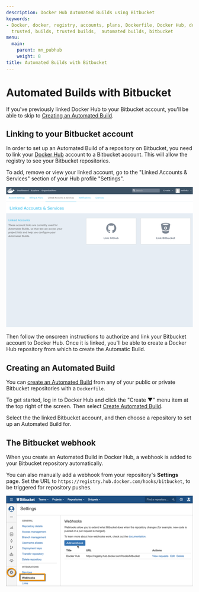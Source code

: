 ```yaml
---
description: Docker Hub Automated Builds using Bitbucket
keywords:
- Docker, docker, registry, accounts, plans, Dockerfile, Docker Hub, docs, documentation,
  trusted, builds, trusted builds,  automated builds, bitbucket
menu:
  main:
    parent: mn_pubhub
    weight: 8
title: Automated Builds with Bitbucket
---
```


# Automated Builds with Bitbucket

If you've previously linked Docker Hub to your Bitbucket account,
you'll be able to skip to [Creating an Automated Build](https://docs.docker.com/docker-hub/builds/#create-an-automated-build).

## Linking to your Bitbucket account

In order to set up an Automated Build of a repository on Bitbucket, you need to
link your [Docker Hub](https://hub.docker.com/account/authorized-services/)
account to a Bitbucket account. This will allow the registry to see your Bitbucket
repositories.

To add, remove or view your linked account, go to the "Linked Accounts & Services"
section of your Hub profile "Settings".

![authorized-services](images/authorized-services.png)

Then follow the onscreen instructions to authorize and link your
Bitbucket account to Docker Hub. Once it is linked, you'll be able
to create a Docker Hub repository from which to create the Automatic Build.

## Creating an Automated Build

You can [create an Automated Build](
https://docs.docker.com/docker-hub/builds/#create-an-automated-build) from any of your
public or private Bitbucket repositories with a `Dockerfile`.

To get started, log in to Docker Hub and click the
"Create &#x25BC;" menu item at the top right of the screen. Then select
[Create Automated Build](https://docs.docker.com/docker-hub/builds/#create-an-automated-build).

Select the the linked Bitbucket account, and then choose a repository to set up
an Automated Build for.

## The Bitbucket webhook

When you create an Automated Build in Docker Hub, a webhook is added to your Bitbucket repository automatically.

You can also manually add a webhook from your repository's **Settings** page. Set the URL to `https://registry.hub.docker.com/hooks/bitbucket`, to be triggered for repository pushes.

![bitbucket-hooks](images/bitbucket-hook.png)
